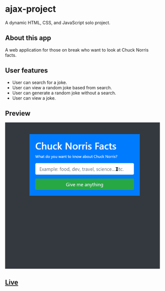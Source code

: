 # ajax-project
A dynamic HTML, CSS, and JavaScript solo project.

## About this app
A web application for those on break who want to look at Chuck Norris facts.

## User features
- User can search for a joke.
- User can view a random joke based from search.
- User can generate a random joke without a search.
- User can view a joke.

## Preview
![alt text](images/app-preview.gif)

## [Live](https://do-jonathan4.github.io/ajax-project/)
